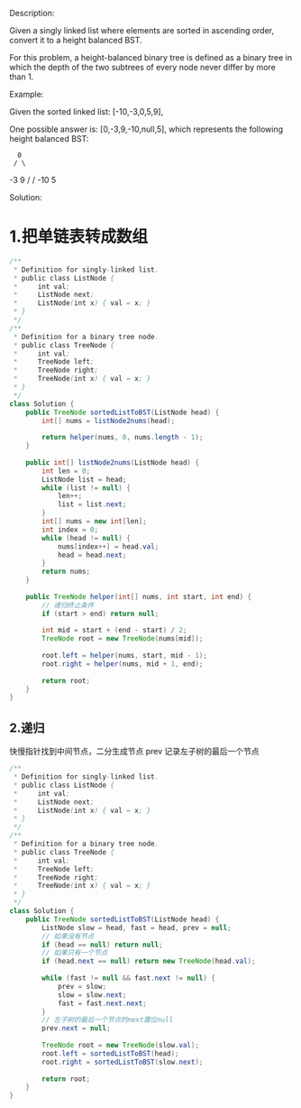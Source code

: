 Description:

Given a singly linked list where elements are sorted in ascending order, convert it to a height balanced BST.

For this problem, a height-balanced binary tree is defined as a binary tree in which the depth of the two subtrees of every node never differ by more than 1.

Example:

Given the sorted linked list: [-10,-3,0,5,9],

One possible answer is: [0,-3,9,-10,null,5], which represents the following height balanced BST:

      0
     / \
   -3   9
   /   /
 -10  5

Solution:

# 1.把单链表转成数组

```java
/**
 * Definition for singly-linked list.
 * public class ListNode {
 *     int val;
 *     ListNode next;
 *     ListNode(int x) { val = x; }
 * }
 */
/**
 * Definition for a binary tree node.
 * public class TreeNode {
 *     int val;
 *     TreeNode left;
 *     TreeNode right;
 *     TreeNode(int x) { val = x; }
 * }
 */
class Solution {
    public TreeNode sortedListToBST(ListNode head) {
        int[] nums = listNode2nums(head);
        
        return helper(nums, 0, nums.length - 1);
    }
    
    public int[] listNode2nums(ListNode head) {
        int len = 0;
        ListNode list = head;
        while (list != null) {
            len++;
            list = list.next;
        }
        int[] nums = new int[len];
        int index = 0;
        while (head != null) {
            nums[index++] = head.val;
            head = head.next;
        }
        return nums;
    }
    
    public TreeNode helper(int[] nums, int start, int end) {
        // 递归终止条件
        if (start > end) return null;
        
        int mid = start + (end - start) / 2;
        TreeNode root = new TreeNode(nums[mid]);
        
        root.left = helper(nums, start, mid - 1);
        root.right = helper(nums, mid + 1, end);
        
        return root;
    }
}
```

## 2.递归
快慢指针找到中间节点，二分生成节点
prev 记录左子树的最后一个节点

```java
/**
 * Definition for singly-linked list.
 * public class ListNode {
 *     int val;
 *     ListNode next;
 *     ListNode(int x) { val = x; }
 * }
 */
/**
 * Definition for a binary tree node.
 * public class TreeNode {
 *     int val;
 *     TreeNode left;
 *     TreeNode right;
 *     TreeNode(int x) { val = x; }
 * }
 */
class Solution {
    public TreeNode sortedListToBST(ListNode head) {
        ListNode slow = head, fast = head, prev = null;
        // 如果没有节点
        if (head == null) return null;
        // 如果只有一个节点
        if (head.next == null) return new TreeNode(head.val);
        
        while (fast != null && fast.next != null) {
            prev = slow;
            slow = slow.next;
            fast = fast.next.next;
        }
        // 左子树的最后一个节点的next置位null
        prev.next = null;
        
        TreeNode root = new TreeNode(slow.val);
        root.left = sortedListToBST(head);
        root.right = sortedListToBST(slow.next);
        
        return root;
    }
}
```